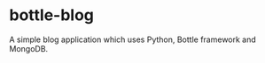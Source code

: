 bottle-blog
===========

A simple blog application which uses Python, Bottle framework and MongoDB.
